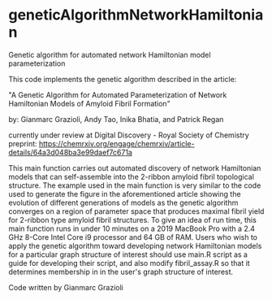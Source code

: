 # geneticAlgorithmNetworkHamiltonian
Genetic algorithm for automated network Hamiltonian model parameterization

This code implements the genetic algorithm described in the article:

"A Genetic Algorithm for Automated Parameterization of Network Hamiltonian 
                    Models of Amyloid Fibril Formation"

by: Gianmarc Grazioli, Andy Tao, Inika Bhatia, and Patrick Regan 

currently under review at Digital Discovery - Royal Society of Chemistry
preprint: https://chemrxiv.org/engage/chemrxiv/article-details/64a3d048ba3e99daef7c671a

This main function carries out automated discovery of network Hamiltonian models
that can self-assemble into the 2-ribbon amyloid fibril topological structure.
The example used in the main function is very similar to the code used to generate 
the figure in the aforementioned article showing the evolution of different 
generations of models as the genetic algorithm converges on a region of parameter 
space that produces maximal fibril yield for 2-ribbon type amyloid fibril structures.
To give an idea of run time, this main function runs in under 10 minutes on a 
2019 MacBook Pro with a 2.4 GHz 8-Core Intel Core i9 processor and 64 GB of RAM. Users
who wish to apply the genetic algorithm toward developing network Hamiltonian models
for a particular graph structure of interest should use main.R script as a guide
for developing their script, and also modify fibril_assay.R so that it determines
membership in in the user's graph structure of interest. 

Code written by Gianmarc Grazioli 

